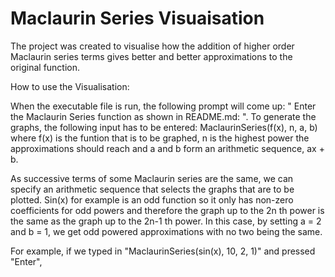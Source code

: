 # Maclaurin Series Visuaisation

The project was created to visualise how the addition of higher order Maclaurin series terms gives better and better approximations to the original function.


How to use the Visualisation:


When the executable file is run, the following prompt will come up: " Enter the Maclaurin Series function as shown in README.md: ". To generate the graphs, the following input has to be entered: MaclaurinSeries(f(x), n, a, b) where f(x) is the funtion that is to be graphed, n is the highest power the approximations should reach and a and b form an arithmetic sequence, ax + b. 

As successive terms of some Maclaurin series are the same, we can specify an arithmetic sequence that selects the graphs that are to be plotted. Sin(x) for example is an odd function so it only has non-zero coefficients for odd powers and therefore the graph up to the 2n th power is the same as the graph up to the 2n-1 th power. In this case, by setting a = 2 and b = 1, we get odd powered approximations with no two being the same.


For example, if we typed in "MaclaurinSeries(sin(x), 10, 2, 1)" and pressed "Enter", 
